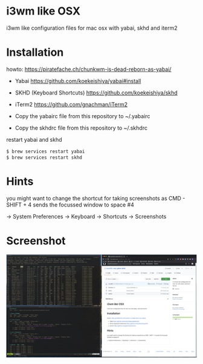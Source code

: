 # i3wm like OSX
i3wm like configuration files for mac osx with yabai, skhd and iterm2


# Installation 
howto: https://piratefache.ch/chunkwm-is-dead-reborn-as-yabai/

 - Yabai https://github.com/koekeishiya/yabai#install
 - SKHD (Keyboard Shortcuts) https://github.com/koekeishiya/skhd
 - iTerm2 https://github.com/gnachman/iTerm2
 
 - Copy the yabairc file from this repository to ~/.yabairc 
 - Copy the skhdrc file from this repository to ~/.skhdrc 
 
 restart yabai and skhd
 ```
 $ brew services restart yabai
 $ brew services restart skhd
 ```
 

# Hints
you might want to change the shortcut for taking screenshots as CMD - SHIFT + 4 sends the focussed window to space #4

-> System Preferences -> Keyboard -> Shortcuts -> Screenshots

# Screenshot
![screen](/screen.png?raw=true)
